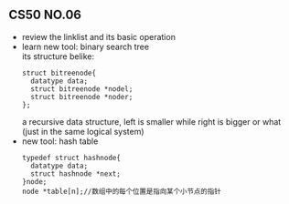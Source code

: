 ## CS50 NO.06  
* review the linklist and its basic operation  
* learn new tool: binary search tree  
its structure belike:
  ```
  struct bitreenode{
    datatype data;
    struct bitreenode *nodel;
    struct bitreenode *noder;
  };
  ```
  a recursive data structure, left is smaller while right is bigger or what (just in the same logical system)
* new tool: hash table
  ```
  typedef struct hashnode{
    datatype data;
    struct hashnode *next;
  }node;
  node *table[n];//数组中的每个位置是指向某个小节点的指针
  ```
